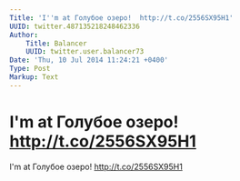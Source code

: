 ```yaml
---
Title: 'I''m at Голубое озеро!  http://t.co/2556SX95H1'
UUID: twitter.487135218248462336
Author:
    Title: Balancer
    UUID: twitter.user.balancer73
Date: 'Thu, 10 Jul 2014 11:24:21 +0400'
Type: Post
Markup: Text
---
```


# I'm at Голубое озеро!  http://t.co/2556SX95H1

I'm at Голубое озеро!  http://t.co/2556SX95H1